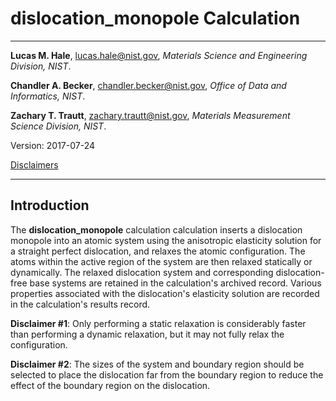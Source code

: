 # dislocation_monopole Calculation

- - -

**Lucas M. Hale**, [lucas.hale@nist.gov](mailto:lucas.hale@nist.gov?Subject=ipr-demo), *Materials Science and Engineering Division, NIST*.

**Chandler A. Becker**, [chandler.becker@nist.gov](mailto:chandler.becker@nist.gov?Subject=ipr-demo), *Office of Data and Informatics, NIST*.

**Zachary T. Trautt**, [zachary.trautt@nist.gov](mailto:zachary.trautt@nist.gov?Subject=ipr-demo), *Materials Measurement Science Division, NIST*.

Version: 2017-07-24

[Disclaimers](http://www.nist.gov/public_affairs/disclaimer.cfm) 

- - -

## Introduction

The __dislocation_monopole__ calculation calculation inserts a dislocation monopole into an atomic system using the anisotropic elasticity solution for a straight perfect dislocation, and relaxes the atomic configuration. The atoms within the active region of the system are then relaxed statically or dynamically. The relaxed dislocation system and corresponding dislocation-free base systems are retained in the calculation's archived record. Various properties associated with the dislocation's elasticity solution are recorded in the calculation's results record.

__Disclaimer #1__: Only performing a static relaxation is considerably faster than performing a dynamic relaxation, but it may not fully relax the configuration.

__Disclaimer #2__: The sizes of the system and boundary region should be selected to place the dislocation far from the boundary region to reduce the effect of the boundary region on the dislocation. 